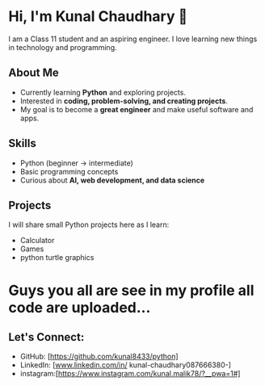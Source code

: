 # Hi, I'm Kunal Chaudhary 👋

I am a Class 11 student and an aspiring engineer. I love learning new things in technology and programming.  

## About Me
- Currently learning **Python** and exploring projects.
- Interested in **coding, problem-solving, and creating projects**.
- My goal is to become a **great engineer** and make useful software and apps.

## Skills
- Python (beginner → intermediate)
- Basic programming concepts
- Curious about **AI, web development, and data science**

## Projects
I will share small Python projects here as I learn:
- Calculator
- Games
- python turtle graphics
# Guys you all are see in my profile all code are uploaded...

## Let's Connect:
- GitHub: [https://github.com/kunal8433/python]
- LinkedIn: [www.linkedin.com/in/
kunal-chaudhary087666380-]
- instagram:[https://www.instagram.com/kunal.malik78/?__pwa=1#]
